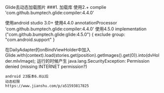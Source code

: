 Glide去动态加载图片
###1. 加载库
  使用2.+
  complie 'com.github.bumptech.glide:compiler:4.4.0'

  使用android studio 3.0+
  使用4.4.0 
  annotationProcessor 'com.github.bumptech.glide:compiler:4.4.0'
  使用4.5.0
  implementation ("com.github.bumptech.glide:glide:4.5.0") {
    exclude group: "com.android.support"
  }
  
  在DailyAdapter的onBindViewHolder中加入
    Glide.with(context).load(stories.get(position).getImages().get(0)).into(dvHolder.mIvImage);
  运行的时候产生
    java.lang.SecurityException: Permission denied (missing INTERNET permission?)
    
    android 23版本6.0以后
    动态权限
    https://www.jianshu.com/p/a51593817825
